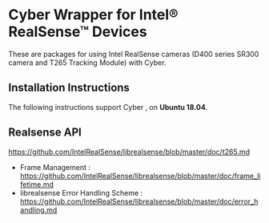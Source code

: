 # Cyber Wrapper for Intel&reg; RealSense&trade; Devices
These are packages for using Intel RealSense cameras (D400 series SR300 camera and T265 Tracking Module) with Cyber.

## Installation Instructions

The following instructions support Cyber , on **Ubuntu 18.04**.

## Realsense API
https://github.com/IntelRealSense/librealsense/blob/master/doc/t265.md

- Frame Management : https://github.com/IntelRealSense/librealsense/blob/master/doc/frame_lifetime.md
- librealsense Error Handling Scheme : https://github.com/IntelRealSense/librealsense/blob/master/doc/error_handling.md